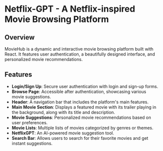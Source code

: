 
# Netflix-GPT - A Netflix-inspired Movie Browsing Platform

## Overview

MovieHub is a dynamic and interactive movie browsing platform built with React. It features user authentication, a beautifully designed interface, and personalized movie recommendations.

## Features

- **Login/Sign Up**: Secure user authentication with login and sign-up forms.
- **Browse Page**: Accessible after authentication, showcasing various movie suggestions.
- **Header**: A navigation bar that includes the platform's main features.
- **Main Movie Section**: Displays a featured movie with its trailer playing in the background, along with its title and description.
- **Movie Suggestions**: Personalized movie recommendations based on user preferences.
- **Movie Lists**: Multiple lists of movies categorized by genres or themes.
- **NetflixGPT**: An AI-powered movie suggestion tool.
- **Search Bar**: Allows users to search for their favorite movies and get instant suggestions.


